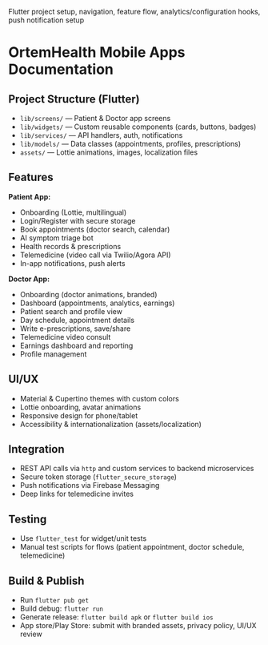 Flutter project setup, navigation, feature flow, analytics/configuration hooks, push notification setup

# OrtemHealth Mobile Apps Documentation

## Project Structure (Flutter)

- `lib/screens/` — Patient & Doctor app screens
- `lib/widgets/` — Custom reusable components (cards, buttons, badges)
- `lib/services/` — API handlers, auth, notifications
- `lib/models/` — Data classes (appointments, profiles, prescriptions)
- `assets/` — Lottie animations, images, localization files

## Features

**Patient App:**  
- Onboarding (Lottie, multilingual)
- Login/Register with secure storage
- Book appointments (doctor search, calendar)
- AI symptom triage bot
- Health records & prescriptions
- Telemedicine (video call via Twilio/Agora API)
- In-app notifications, push alerts

**Doctor App:**  
- Onboarding (doctor animations, branded)
- Dashboard (appointments, analytics, earnings)
- Patient search and profile view
- Day schedule, appointment details
- Write e-prescriptions, save/share
- Telemedicine video consult
- Earnings dashboard and reporting
- Profile management

## UI/UX

- Material & Cupertino themes with custom colors
- Lottie onboarding, avatar animations
- Responsive design for phone/tablet
- Accessibility & internationalization (assets/localization)

## Integration

- REST API calls via `http` and custom services to backend microservices
- Secure token storage (`flutter_secure_storage`)
- Push notifications via Firebase Messaging
- Deep links for telemedicine invites

## Testing

- Use `flutter_test` for widget/unit tests
- Manual test scripts for flows (patient appointment, doctor schedule, telemedicine)

## Build & Publish

- Run `flutter pub get`
- Build debug: `flutter run`
- Generate release: `flutter build apk` or `flutter build ios`
- App store/Play Store: submit with branded assets, privacy policy, UI/UX review

